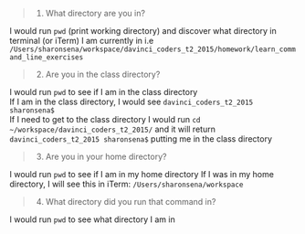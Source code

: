 >1) What directory are you in?

I would run `pwd` (print working directory) and discover what directory in terminal (or iTerm) I am currently in 
i.e `/Users/sharonsena/workspace/davinci_coders_t2_2015/homework/learn_command_line_exercises` 

>2) Are you in the class directory?

I would run `pwd` to see if I am in the class directory  
If I am in the class directory, I would see `davinci_coders_t2_2015 sharonsena$`  
If I need to get to the class directory I would run `cd ~/workspace/davinci_coders_t2_2015/` and it will return `davinci_coders_t2_2015 sharonsena$` putting me in the class directory

>3) Are you in your home directory?

I would run `pwd` to see if I am in my home directory
If I was in my home directory, I will see this in iTerm:  `/Users/sharonsena/workspace`

>4) What directory did you run that command in?

I would run `pwd` to see what directory I am in
